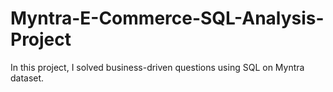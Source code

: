 # Myntra-E-Commerce-SQL-Analysis-Project
In this project, I solved business-driven questions using SQL on Myntra dataset.
